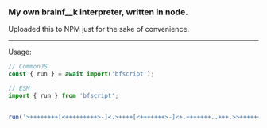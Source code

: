 ### My own brainf__k interpreter, written in node.

Uploaded this to NPM just for the sake of convenience.

---

Usage:
```js
// CommonJS
const { run } = await import('bfscript');

// ESM
import { run } from 'bfscript';


run('>++++++++[<+++++++++>-]<.>++++[<+++++++>-]<+.+++++++..+++.>>++++++[<+++++++>-]<++.------------.>++++++[<+++++++++>-]<+.<.+++.------.--------.>>>++++[<++++++++>-]<+.');
```